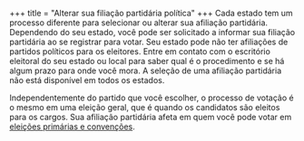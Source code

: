 +++
title = "Alterar sua filiação partidária política"
+++
Cada estado tem um processo diferente para selecionar ou alterar sua afiliação partidária. Dependendo do seu estado, você pode ser solicitado a informar sua filiação partidária ao se registrar para votar. Seu estado pode não ter afiliações de partidos políticos para os eleitores. Entre em contato com o escritório eleitoral do seu estado ou local para saber qual é o procedimento e se há algum prazo para onde você mora. A seleção de uma afiliação partidária não está disponível em todos os estados.

Independentemente do partido que você escolher, o processo de votação é o mesmo em uma eleição geral, que é quando os candidatos são eleitos para os cargos. Sua afiliação partidária afeta em quem você pode votar em [eleições primárias e convenções](https://www.usa.gov/election#item-37162).
